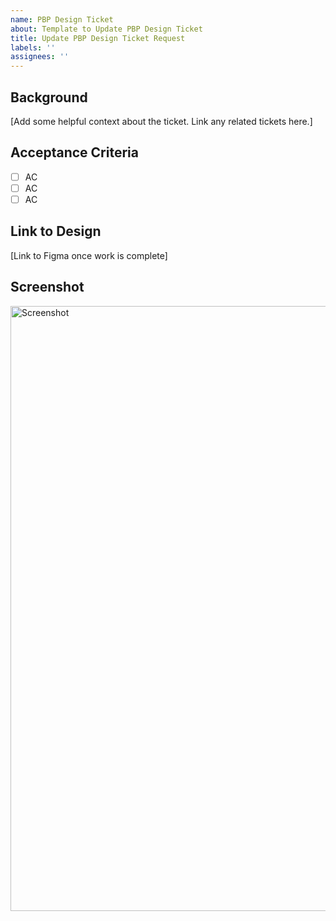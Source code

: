 ```yaml
---
name: PBP Design Ticket
about: Template to Update PBP Design Ticket
title: Update PBP Design Ticket Request
labels: ''
assignees: ''
---
```



## Background
[Add some helpful context about the ticket. Link any related tickets here.]

## Acceptance Criteria
- [ ] AC
- [ ] AC
- [ ] AC

## Link to Design
[Link to Figma once work is complete]

## Screenshot

<img width="968" alt="Screenshot" src="https://github.com/user-attachments/assets/0133913f-3149-4eec-af4d-cb877d74bd49" />
